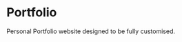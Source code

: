 # Portfolio
Personal Portfolio website designed to be fully customised.
<img href="images/meta.png"/>

